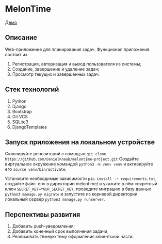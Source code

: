 # MelonTime

[Демо](https://knaubdev.pythonanywhere.com/)

## Описание

Web-приложение для планирования задач.
Функционал приложения состоит из:
1. Регистрация, авторизация и выход пользователя из системы;
2. Создание, завершение и удаление задач;
3. Просмотр текущих и завершенных задач.

## Cтек технологий
1. Python
2. Django
3. Bootstrap
4. Git VCS
5. SQLite3
6. DjangoTemplates

## Запуск приложения на локальном устройстве
Склонируйте репозиторий с помощью ```git clone https://github.com/DanielKnaub/melontime-project.git```
Создайте виртуальное окружение командой ```python3 -m venv venv``` и активируйте его ```source venv/bin/activate```.

Установите необходимые зависимости ```pip install -r requirements.txt```, создайте файл .env  в директории melontime/ и укажите в нём секретный ключ ```SECRET_KEY=YOUR_SECRET_KEY```, проведите миграцию в базу данных ```python3 manage.py migrate```
и запустите из корневой директории локальный сервер ```python3 manage.py runserver```.

## Перспективы развития
1. Добавить push-уведомления;
2. Добавить конечный срок выполнения задачи;
3. Реализовать тёмную тему оформления клиентской части.